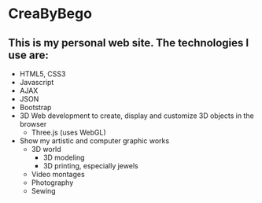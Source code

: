 # CreaByBego
## This is my personal web site. The technologies I use are:
  * HTML5, CSS3
  * Javascript
  * AJAX
  * JSON
  * Bootstrap
  * 3D Web development to create, display and customize 3D objects in the browser
    * Three.js (uses WebGL)
* Show my artistic and computer graphic works
  * 3D world
    * 3D modeling
    * 3D printing, especially jewels
   * Video montages
   * Photography
   * Sewing
   

